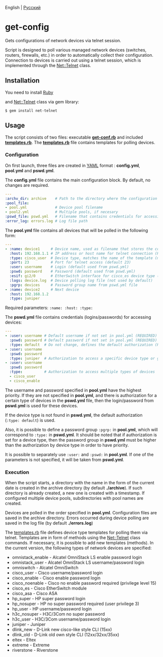 English | [Русский](./README-ru.md)

# get-config
Gets configurations of network devices via telnet session.

Script is designed to poll various managed network devices (switches, routers, firewalls, etc.) in order to automatically collect their configuration. Connection to devices is carried out using a telnet session, which is implemented through the [Net::Telnet](https://github.com/ruby/net-telnet) class.

## Installation
You need to install [Ruby](https://www.ruby-lang.org/en/documentation/installation/)

and [Net::Telnet](https://github.com/ruby/net-telnet) class via gem library:
```
$ gem install net-telnet
```

## Usage
The script consists of two files: executable **[get-conf.rb](./get-conf.rb)** and included **[templates.rb](./templates.rb)**.
The **[templates.rb](./templates.rb)** file contains templates for polling devices.

### Configuration
On first launch, three files are created in [YAML](https://en.wikipedia.org/wiki/YAML) format : **config.yml**, **pool.yml** and **pswd.yml**.

The **config.yml** file contains the main configuration block. By default, no changes are required.
```yaml
---
:archv_dir: archive    # Path to the directory where the configuration archive is stored
:pool_file:
- pool.yml             # Device pool filename
- pool2.yml            # Multiple pools, if necesary
:pswd_file: pswd.yml   # Filename that contains credentials for accessing devices
:error_log: errors.log # Log file path
```

The **pool.yml** file contains all devices that will be polled in the following form:
``` yaml
---
- :name: device1     # Device name, used as filename that stores the configuration in archive directory (REQUIRED)
  :host: 192.168.1.1 # IP address or host name for telnet connection (REQUIRED)
  :type: cisco_user  # Device type, matches the name of the template (method) from templates.rb (REQUIRED)
  :port: 23          # Port for telnet access (default 23)
  :user: username    # Login (default used from pswd.yml)
  :pswd: password    # Password (default used from pswd.yml)
  :esif: gi2/0       # EtherSwitch interface for cisco_es device type (default gi2/0)
  :logs: device.log  # Device polling log file (not used by default)
  :pgrp: devices     # Password group name from pswd.yml file
- :name: device2     # Next device
  :host: 192.168.1.2
  :type: juniper
```
Required parameters: ```:name: :host: :type:```

The **pswd.yml** file contains credentials (logins/passwords) for accessing devices:
``` yaml
---
- :user: username # Default username if not set in pool.yml (REQUIRED) 
  :pswd: password # Default password if not set in pool.yml (REQUIRED)
  :type: default  # Do not change, defines the default authorization (REQUIRED)
- :user: username
  :pswd: password
  :type: juniper  # Authorization to access a specific device type or group :pgrp: from pool.yml
- :user: username
  :pswd: password
  :type:          # Authorization to access multiple types of devices
  - cisco_user
  - cisco_enable
```

The username and password specified in **pool.yml** have the highest priority. If they are not specified in **pool.yml**, and there is authorization for a certain type of devices in the **pswd.yml** file, then the login/password from **pswd.yml** is used for these devices.

If the device type is not found in **pswd.yml**, the default authorization (```:type: default```) is used.

Also, it is possible to define a password group ```:pgrp:``` in **pool.yml**, which will correspond to ```:type:``` in **pswd.yml**. It should be noted that if authorization is set for a device type, then the password group in **pswd.yml** must be higher than the authorization by device type in order to have priority.

It is possible to separately use ```:user:``` and ```:pswd:``` in **pool.yml**. If one of the parameters is not specified, it will be taken from **pswd.yml**.

### Execution
When the script starts, a directory with the name in the form of the current date is created in the archive directory (by default **./archive**). If such directory is already created, a new one is created with a timestamp. If configured multiple device pools, subdirectories with pool names are created.

Devices are polled in the order specified in **pool.yml**. Configuration files are saved in the archive directory. Errors occurred during device polling are saved in the log file (by default **./errors.log**)

The [templates.rb](./templates.rb) file defines device type templates for polling them via telnet. Templates are in form of methods using the [Net::Telnet](https://github.com/ruby/net-telnet) class commands. If necessary, it is possible to add new templates (methods). In the current version, the following types of network devices are specified:

- omnistack_enable - Alcatel OmniStack LS enable password login
- omnistack_user - Alcatel OmniStack LS username/password login
- omniswitch - Alcatel OmniSwitch
- cisco_user - Cisco username/password login
- cisco_enable - Cisco enable password login
- cisco_noenable - Cisco no enable password required (privilege level 15)
- cisco_es - Cisco EtherSwitch module
- cisco_asa - Cisco ASA
- hp_super - HP super password login
- hp_nosuper - HP no super password required (user privilege 3)
- hp_user - HP username/password login
- h3c_nosuper - H3C/3Com no super password
- h3c_user - H3C/3Com username/password login
- juniper - Juniper
- dlink_new - D-Link new cisco-like style CLI (15xx)
- dlink_old - D-Link old own style CLI (12xx/32xx/35xx)
- eltex - Eltex
- extreme - Extreme
- riverstone - Riverstone
